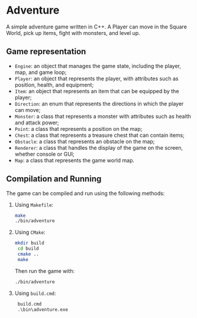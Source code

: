 # Adventure

A simple adventure game written in C++. A Player can move in the Square World, pick up items, fight with monsters, and level up.

## Game representation

- `Engine`: an object that manages the game state, including the player, map, and game loop;
- `Player`: an object that represents the player, with attributes such as position, health, and equipment;
- `Item`: an object that represents an item that can be equipped by the player;
- `Direction`: an enum that represents the directions in which the player can move;
- `Monster`: a class that represents a monster with attributes such as health and attack power;
- `Point`: a class that represents a position on the map;
- `Chest`: a class that represents a treasure chest that can contain items;
- `Obstacle`: a class that represents an obstacle on the map;
- `Renderer`: a class that handles the display of the game on the screen, whether console or GUI;
- `Map`: a class that represents the game world map.

## Compilation and Running

The game can be compiled and run using the following methods:

1. Using `Makefile`:

   ```bash
   make
   ./bin/adventure
   ```

2. Using `CMake`:

   ```bash
   mkdir build
    cd build
    cmake ..
    make
   ```

    Then run the game with:

    ```bash
   ./bin/adventure
   ```

3. Using `build.cmd`:

   ```cmd
    build.cmd
    .\bin\adventure.exe
   ```
